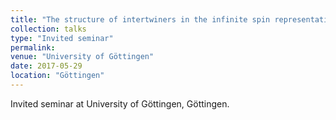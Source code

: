 ```yaml
---
title: "The structure of intertwiners in the infinite spin representation"
collection: talks
type: "Invited seminar"
permalink:
venue: "University of Göttingen"
date: 2017-05-29
location: "Göttingen"
---
```


Invited seminar at University of Göttingen, Göttingen.
